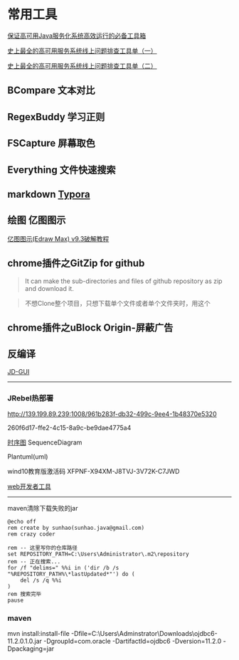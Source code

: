 # 常用工具
[保证高可用Java服务化系统高效运行的必备工具箱](https://mp.weixin.qq.com/s/uDqUqovc2ZwrM8Tuu2qhpg)

[史上最全的高可用服务系统线上问题排查工具单（一）](https://mp.weixin.qq.com/s/d_Tl6eiTmpde6eGT5pTaCg)

[史上最全的高可用服务系统线上问题排查工具单（二）](https://mp.weixin.qq.com/s/6EBgu__zwkYbGDjnVsbDlQ)

## BCompare 文本对比

## RegexBuddy 学习正则

## FSCapture 屏幕取色

## Everything 文件快速搜索 

## markdown [Typora](https://www.typora.io/)

## 绘图 亿图图示

[ 亿图图示(Edraw Max) v9.3破解教程](http://www.zdfans.com/html/17131.html)

## chrome插件之GitZip for github

> It can make the sub-directories and files of github repository as zip and download it.

> 不想Clone整个项目，只想下载单个文件或者单个文件夹时，用这个

## chrome插件之uBlock Origin-屏蔽广告

## 反编译
[JD-GUI](https://github.com/java-decompiler/jd-gui/)


-------------------

### JRebel热部署

http://139.199.89.239:1008/961b283f-db32-499c-9ee4-1b48370e5320

260f6d17-ffe2-4c15-8a9c-be9dae4775a4
 
[时序图](https://blog.csdn.net/fly_zxy/article/details/80911942)
SequenceDiagram    

Plantuml(uml)


wind10教育版激活码
XFPNF-X94XM-J8TVJ-3V72K-C7JWD

[web开发者工具](https://developers.weixin.qq.com/miniprogram/dev/devtools/download.html)

-----------------
maven清除下载失败的jar
```
@echo off  
rem create by sunhao(sunhao.java@gmail.com)  
rem crazy coder  
    
rem -- 这里写你的仓库路径  
set REPOSITORY_PATH=C:\Users\Administrator\.m2\repository
rem -- 正在搜索...  
for /f "delims=" %%i in ('dir /b /s "%REPOSITORY_PATH%\*lastUpdated*"') do (  
    del /s /q %%i  
)  
rem 搜索完毕  
pause
```  

### maven

mvn install:install-file -Dfile=C:\Users\Adminstrator\Downloads\\ojdbc6-11.2.0.1.0.jar -DgroupId=com.oracle -DartifactId=ojdbc6 -Dversion=11.2.0 -Dpackaging=jar  